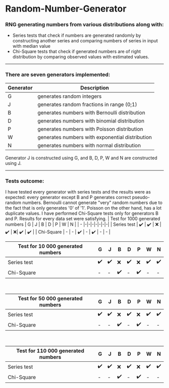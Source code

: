 
# Random-Number-Generator
### RNG generating numbers from various distributions along with:
-  Series tests that check if numbers are generated randomly by constructing another series and comparing numbers of series in input with median value
- Chi-Square tests that check if generated numbers are of right distribution by comparing observed values with estimated values.
___

### There are seven generators implemented:
| Generator | Description |
|-|-|
| G | generates random integers |
| J | generates random fractions in range (0;1) |
| B | generates numbers with Bernoulli distribution |
| D | generates numbers with binomial distribution |
| P | generates numbers with Poisson distribution |
| W | generates numbers with exponential distribution |
| N | generates numbers with normal distribution |
Generator J is constructed using G, and B, D, P, W and N are constructed using J.
___
### Tests outcome:
I have tested every generator with series tests and the results were as expected: every generator except B and P generates correct pseudo-random numbers. Bernoulli cannot generate "very" random numbers due to the fact that is only generates '0' of '1'. Poisson on the other hand, has a lot duplicate values.
I have performed Chi-Square tests only for generators B and P. Results for every data set were satisfying.
| Test for 1000 generated numbers | G | J | B | D | P | W | N |
| - |-|-|-|-|-|-|-|
| Series test | ✔️ | ✔️ | ❌ | ✔️ | ❌| ✔️ | ✔️ |
| Chi-Square | - | - | ✔️ | - | ✔️ | - | - |
<br>

| Test for 10 000 generated numbers | G | J | B | D | P | W | N |
| - |-|-|-|-|-|-|-|
| Series test | ✔️ | ✔️ | ❌ | ✔️ | ❌| ✔️ | ✔️ |
| Chi-Square | - | - | ✔️ | - | ✔️ | - | - |
<br>

| Test for 50 000 generated numbers | G | J | B | D | P | W | N |
| - |-|-|-|-|-|-|-|
| Series test | ✔️ | ✔️ | ❌ | ✔️ | ❌| ✔️ | ✔️ |
| Chi-Square | - | - | ✔️ | - | ✔️ | - | - |
<br>

| Test for 110 000 generated numbers | G | J | B | D | P | W | N |
| - |-|-|-|-|-|-|-|
| Series test | ✔️ | ✔️ | ❌ | ✔️ | ❌| ✔️ | ✔️ |
| Chi-Square | - | - | ✔️ | - | ✔️ | - | - |
